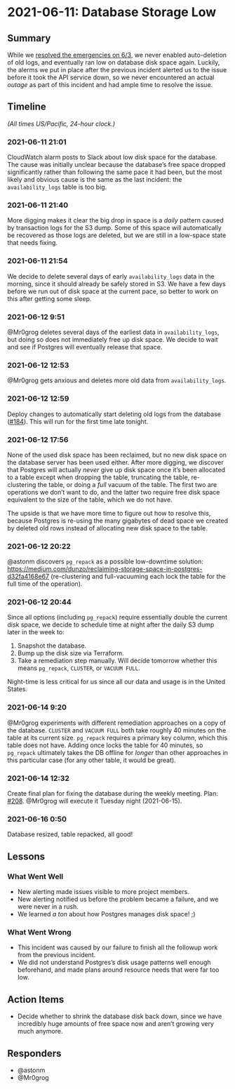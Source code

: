 # 2021-06-11: Database Storage Low

## Summary

While we [resolved the emergencies on 6/3](./2021-06-03--database-full.md), we never enabled auto-deletion of old logs, and eventually ran low on database disk space again. Luckily, the alerms we put in place after the previous incident alerted us to the issue before it took the API service down, so we never encountered an actual *outage* as part of this incident and had ample time to resolve the issue.

## Timeline

*(All times US/Pacific, 24-hour clock.)*

### 2021-06-11 21:01

CloudWatch alarm posts to Slack about low disk space for the database. The cause was initially unclear because the database’s free space dropped significantly rather than following the same pace it had been, but the most likely and obvious cause is the same as the last incident: the `availability_logs` table is too big.

### 2021-06-11 21:40

More digging makes it clear the big drop in space is a *daily* pattern caused by transaction logs for the S3 dump. Some of this space will automatically be recovered as those logs are deleted, but we are still in a low-space state that needs fixing.

### 2021-06-11 21:54

We decide to delete several days of early `availability_logs` data in the morning, since it should already be safely stored in S3. We have a few days before we run out of disk space at the current pace, so better to work on this after getting some sleep.

### 2021-06-12 9:51

@Mr0grog deletes several days of the earliest data in `availability_logs`, but doing so does not immediately free up disk space. We decide to wait and see if Postgres will eventually release that space.

### 2021-06-12 12:53

@Mr0grog gets anxious and deletes more old data from `availability_logs`.

### 2021-06-12 12:59

Deploy changes to automatically start deleting old logs from the database ([#184][issue-184]). This will run for the first time late tonight.

### 2021-06-12 17:56

None of the used disk space has been reclaimed, but no new disk space on the database server has been used either. After more digging, we discover that Postgres will actually *never* give up disk space once it’s been allocated to a table except when dropping the table, truncating the table, re-clustering the table, or doing a *full* vacuum of the table. The first two are operations we don’t want to do, and the latter two require free disk space equivalent to the size of the table, which we do not have.

The upside is that we have more time to figure out how to resolve this, because Postgres is re-using the many gigabytes of dead space we created by deleted old rows instead of allocating new disk space to the table.

### 2021-06-12 20:22

@astonm discovers `pg_repack` as a possible low-downtime solution: https://medium.com/dunzo/reclaiming-storage-space-in-postgres-d32fa4168e67 (re-clustering and full-vacuuming each lock the table for the full time of the operation).

### 2021-06-12 20:44

Since all options (including `pg_repack`) require essentially double the current disk space, we decide to schedule time at night after the daily S3 dump later in the week to:

1. Snapshot the database.
2. Bump up the disk size via Terraform.
3. Take a remediation step manually. Will decide tomorrow whether this means `pg_repack`, `CLUSTER`, or `VACUUM FULL`.

Night-time is less critical for us since all our data and usage is in the United States.

### 2021-06-14 9:20

@Mr0grog experiments with different remediation approaches on a copy of the database. `CLUSTER` and `VACUUM FULL` both take roughly 40 minutes on the table at its current size. `pg_repack` requires a primary key column, which this table does not have. Adding once locks the table for 40 minutes, so `pg_repack` ultimately takes the DB offline for *longer* than other approaches in this particular case (for any other table, it would be great).

### 2021-06-14 12:32

Create final plan for fixing the database during the weekly meeting. Plan: [#208][issue-208]. @Mr0grog will execute it Tuesday night (2021-06-15).

### 2021-06-16 0:50

Database resized, table repacked, all good!


## Lessons

### What Went Well

- New alerting made issues visible to more project members.
- New alerting notified us before the problem became a failure, and we were never in a rush.
- We learned *a ton* about how Postgres manages disk space! ;)


### What Went Wrong

- This incident was caused by our failure to finish all the followup work from the previous incident.
- We did not understand Postgres’s disk usage patterns well enough beforehand, and made plans around resource needs that were far too low.


## Action Items

- Decide whether to shrink the database disk back down, since we have incredibly huge amounts of free space now and aren’t growing very much anymore.


## Responders

- @astonm
- @Mr0grog


[issue-184]: https://github.com/usdigitalresponse/appointment-availability-infra/issues/184
[issue-208]: https://github.com/usdigitalresponse/appointment-availability-infra/issues/208
